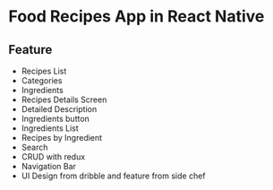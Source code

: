 # Food Recipes App in React Native

## Feature

- Recipes List
- Categories
- Ingredients
- Recipes Details Screen
- Detailed Description
- Ingredients button
- Ingredients List
- Recipes by Ingredient
- Search
- CRUD with redux
- Navigation Bar
- UI Design from dribble and feature from side chef
